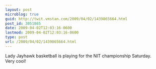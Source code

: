 ```yaml
---
layout: post
microblog: true
guid: http://twit.vmstan.com/2009/04/02/1439865664.html
post_id: 3051865
date: 2009-04-02T12:03:16-0600
lastmod: 2009-04-02T12:03:16-0600
type: post
url: /2009/04/02/1439865664.html
---
```

Lady Jayhawk basketball is playing for the NIT championship Saturday. Very cool!
